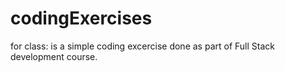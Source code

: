 # codingExercises
for class: is a simple coding excercise done as part of Full Stack development course. 
